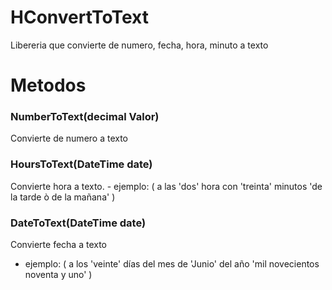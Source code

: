 # HConvertToText
Libereria que convierte de numero, fecha, hora, minuto a texto
# Metodos
### NumberToText(decimal Valor)
Convierte de numero a texto
###  HoursToText(DateTime date)
Convierte hora a texto. -
 ejemplo: ( a las 'dos' hora con 'treinta' minutos  'de la tarde ò de la mañana' )
### DateToText(DateTime date)
Convierte fecha a texto
- ejemplo: ( a los 'veinte' días del mes de 'Junio'  del año 'mil novecientos noventa y uno' )
